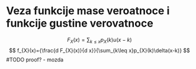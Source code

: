 # Veza funkcije mase veroatnoce i funkcije gustine verovatnoce
$$
F_{X}(x)=\sum_{k\leq x}p_{X}(k)u(x-k)
$$
$$
f_{X}(x)={\frac{d F_{X}(x)}{d x}}{\sum_{k\leq x}p_{X}(k)\delta(x-k)}
$$
#TODO proof? - mozda
